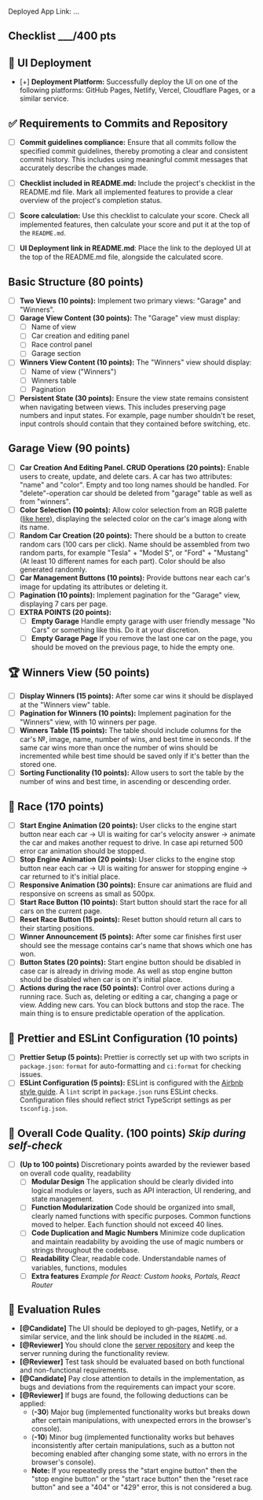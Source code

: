 Deployed App Link: ...

## Checklist \_\_\_/400 pts

## 🚀 UI Deployment

- [+] **Deployment Platform:** Successfully deploy the UI on one of the following platforms: GitHub Pages, Netlify, Vercel, Cloudflare Pages, or a similar service.

## ✅ Requirements to Commits and Repository

- [ ] **Commit guidelines compliance:** Ensure that all commits follow the specified commit guidelines, thereby promoting a clear and consistent commit history. This includes using meaningful commit messages that accurately describe the changes made.

- [ ] **Checklist included in README.md:** Include the project's checklist in the README.md file. Mark all implemented features to provide a clear overview of the project's completion status.

- [ ] **Score calculation:** Use this checklist to calculate your score. Check all implemented features, then calculate your score and put it at the top of the `README.md`.

- [ ] **UI Deployment link in README.md**: Place the link to the deployed UI at the top of the README.md file, alongside the calculated score.

## Basic Structure (80 points)

- [ ] **Two Views (10 points):** Implement two primary views: "Garage" and "Winners".
- [ ] **Garage View Content (30 points):** The "Garage" view must display:
  - [ ] Name of view
  - [ ] Car creation and editing panel
  - [ ] Race control panel
  - [ ] Garage section
- [ ] **Winners View Content (10 points):** The "Winners" view should display:
  - [ ] Name of view ("Winners")
  - [ ] Winners table
  - [ ] Pagination
- [ ] **Persistent State (30 points):** Ensure the view state remains consistent when navigating between views. This includes preserving page numbers and input states. For example, page number shouldn't be reset, input controls should contain that they contained before switching, etc.

## Garage View (90 points)

- [ ] **Car Creation And Editing Panel. CRUD Operations (20 points):** Enable users to create, update, and delete cars. A car has two attributes: "name" and "color". Empty and too long names should be handled. For "delete"-operation car should be deleted from "garage" table as well as from "winners".
- [ ] **Color Selection (10 points):** Allow color selection from an RGB palette ([like here](https://colorspire.com/rgb-color-wheel/)), displaying the selected color on the car's image along with its name.
- [ ] **Random Car Creation (20 points):** There should be a button to create random cars (100 cars per click). Name should be assembled from two random parts, for example "Tesla" + "Model S", or "Ford" + "Mustang" (At least 10 different names for each part). Color should be also generated randomly.
- [ ] **Car Management Buttons (10 points):** Provide buttons near each car's image for updating its attributes or deleting it.
- [ ] **Pagination (10 points):** Implement pagination for the "Garage" view, displaying 7 cars per page.
- [ ] **EXTRA POINTS (20 points):**
  - [ ] **Empty Garage** Handle empty garage with user friendly message "No Cars" or something like this. Do it at your discretion.
  - [ ] **Empty Garage Page** If you remove the last one car on the page, you should be moved on the previous page, to hide the empty one.

## 🏆 Winners View (50 points)

- [ ] **Display Winners (15 points):** After some car wins it should be displayed at the "Winners view" table.
- [ ] **Pagination for Winners (10 points):** Implement pagination for the "Winners" view, with 10 winners per page.
- [ ] **Winners Table (15 points):** The table should include columns for the car's №, image, name, number of wins, and best time in seconds. If the same car wins more than once the number of wins should be incremented while best time should be saved only if it's better than the stored one.
- [ ] **Sorting Functionality (10 points):** Allow users to sort the table by the number of wins and best time, in ascending or descending order.

## 🚗 Race (170 points)

- [ ] **Start Engine Animation (20 points):** User clicks to the engine start button near each car -> UI is waiting for car's velocity answer -> animate the car and makes another request to drive. In case api returned 500 error car animation should be stopped.
- [ ] **Stop Engine Animation (20 points):** User clicks to the engine stop button near each car -> UI is waiting for answer for stopping engine -> car returned to it's initial place.
- [ ] **Responsive Animation (30 points):** Ensure car animations are fluid and responsive on screens as small as 500px.
- [ ] **Start Race Button (10 points):** Start button should start the race for all cars on the current page.
- [ ] **Reset Race Button (15 points):** Reset button should return all cars to their starting positions.
- [ ] **Winner Announcement (5 points):** After some car finishes first user should see the message contains car's name that shows which one has won.
- [ ] **Button States (20 points):** Start engine button should be disabled in case car is already in driving mode. As well as stop engine button should be disabled when car is on it's initial place.
- [ ] **Actions during the race (50 points):** Control over actions during a running race. Such as, deleting or editing a car, changing a page or view. Adding new cars. You can block buttons and stop the race. The main thing is to ensure predictable operation of the application.

## 🎨 Prettier and ESLint Configuration (10 points)

- [ ] **Prettier Setup (5 points):** Prettier is correctly set up with two scripts in `package.json`: `format` for auto-formatting and `ci:format` for checking issues.
- [ ] **ESLint Configuration (5 points):** ESLint is configured with the [Airbnb style guide](https://www.npmjs.com/package/eslint-config-airbnb). A `lint` script in `package.json` runs ESLint checks. Configuration files should reflect strict TypeScript settings as per `tsconfig.json`.

## 🌟 Overall Code Quality. (100 points) _Skip during self-check_

- [ ] **(Up to 100 points)** Discretionary points awarded by the reviewer based on overall code quality, readability
  - [ ] **Modular Design** The application should be clearly divided into logical modules or layers, such as API interaction, UI rendering, and state management.
  - [ ] **Function Modularization** Code should be organized into small, clearly named functions with specific purposes. Common functions moved to helper. Each function should not exceed 40 lines.
  - [ ] **Code Duplication and Magic Numbers** Minimize code duplication and maintain readability by avoiding the use of magic numbers or strings throughout the codebase.
  - [ ] **Readability** Clear, readable code. Understandable names of variables, functions, modules
  - [ ] **Extra features** _Example for React: Custom hooks, Portals, React Router_

## 🔄 Evaluation Rules

- **[@Candidate]** The UI should be deployed to gh-pages, Netlify, or a similar service, and the link should be included in the `README.md`.
- **[@Reviewer]** You should clone the [server repository](https://github.com/mikhama/async-race-api.git) and keep the server running during the functionality review.
- **[@Reviewer]** Test task should be evaluated based on both functional and non-functional requirements.
- **[@Candidate]** Pay close attention to details in the implementation, as bugs and deviations from the requirements can impact your score.
- **[@Reviewer]** If bugs are found, the following deductions can be applied:
  - (**-30**) Major bug (implemented functionality works but breaks down after certain manipulations, with unexpected errors in the browser's console).
  - (**-10**) Minor bug (implemented functionality works but behaves inconsistently after certain manipulations, such as a button not becoming enabled after changing some state, with no errors in the browser's console).
  - **Note:** If you repeatedly press the "start engine button" then the "stop engine button" or the "start race button" then the "reset race button" and see a "404" or "429" error, this is not considered a bug.
